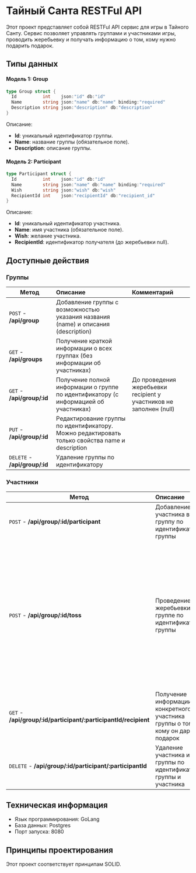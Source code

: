 # Тайный Санта RESTFul API

Этот проект представляет собой RESTFul API сервис для игры в Тайного Санту. Сервис позволяет управлять группами и участниками игры, проводить жеребьевку и получать информацию о том, кому нужно подарить подарок.

## Типы данных
#### Модель 1: Group
```go
type Group struct {
  Id          int    json:"id" db:"id"
  Name        string json:"name" db:"name" binding:"required"
  Description string json:"description" db:"description"
}
```
Описание:
- **Id**: уникальный идентификатор группы.
- **Name**: название группы (обязательное поле).
- **Description**: описание группы.

#### Модель 2: Participant
```go
type Participant struct {
  Id          int    json:"id" db:"id"
  Name        string json:"name" db:"name" binding:"required"
  Wish        string json:"wish" db:"wish"
  RecipientId int    json:"recipientId" db:"recipient_id"
}
```
Описание:
- **Id**: уникальный идентификатор участника.
- **Name**: имя участника (обязательное поле).
- **Wish**: желание участника.
- **RecipientId**: идентификатор получателя (до жеребьевки null).

## Доступные действия

### Группы

| Метод       | Описание               | Комментарий|
| ------------- |:------------------|:------------------|
|`POST`   - **/api/group**     | Добавление группы с возможностью указания названия (name) и описания (description) |  |
|`GET`    - **/api/groups**    | Получение краткой информации о всех группах (без информации об участниках)| |
|`GET`    - **/api/group/:id** | Получение полной информации о группе по идентификатору (с информацией об участниках)| До проведения жеребьевки recipient у участников не заполнен (null)|
|`PUT`    - **/api/group/:id** | Редактирование группы по идентификатору. Можно редактировать только свойства name и description|
|`DELETE` - **/api/group/:id** | Удаление группы по идентификатору |



### Участники

| Метод       | Описание               | Комментарий|
| ------------- |:------------------|:------------------|
|`POST`   - **/api/group/:id/participant**                          | Добавление участника в группу по идентификатору группы |  |
|`POST`   - **/api/group/:id/toss**                                 | Проведение жеребьевки в группе по идентификатору группы| <li> Проведение жеребьевки возможно только в том случае, когда количество участников группы >= 3 <li> Участнику в качестве подопечного нельзя выдать самого себя <li> Участник не может быть подопечным одновременно у двух и более участников|
|`GET`    - **/api/group/:id/participant/:participantId/recipient** | Получение информации для конкретного участника группы о том, кому он дарит подарок| |
|`DELETE` - **/api/group/:id/participant/:participantId**           | Удаление участника из группы по идентификаторам группы и участника|


## Техническая информация

- Язык программирования: GoLang
- База данных: Postgres
- Порт запуска: 8080

## Принципы проектирования

Этот проект соответствует принципам SOLID.
